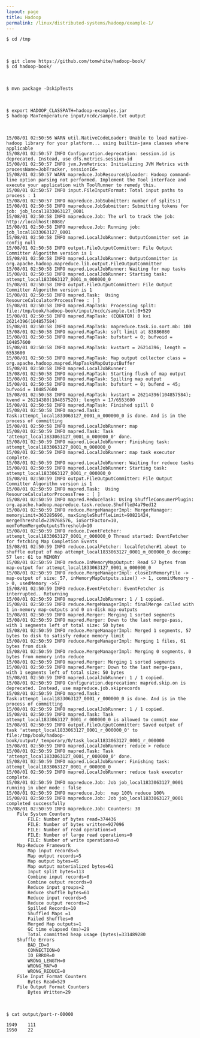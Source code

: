```yaml
---
layout: page
title: Hadoop
permalink: /linux/distributed-systems/hadoop/example-1/
---
```



    $ cd /tmp

<br/>

    $ git clone https://github.com/tomwhite/hadoop-book/
    $ cd hadoop-book/

<br/>

    $ mvn package -DskipTests

<br/>

    $ export HADOOP_CLASSPATH=hadoop-examples.jar
    $ hadoop MaxTemperature input/ncdc/sample.txt output

<br/>

    15/08/01 02:50:56 WARN util.NativeCodeLoader: Unable to load native-hadoop library for your platform... using builtin-java classes where applicable
    15/08/01 02:50:57 INFO Configuration.deprecation: session.id is deprecated. Instead, use dfs.metrics.session-id
    15/08/01 02:50:57 INFO jvm.JvmMetrics: Initializing JVM Metrics with processName=JobTracker, sessionId=
    15/08/01 02:50:57 WARN mapreduce.JobResourceUploader: Hadoop command-line option parsing not performed. Implement the Tool interface and execute your application with ToolRunner to remedy this.
    15/08/01 02:50:57 INFO input.FileInputFormat: Total input paths to process : 1
    15/08/01 02:50:57 INFO mapreduce.JobSubmitter: number of splits:1
    15/08/01 02:50:58 INFO mapreduce.JobSubmitter: Submitting tokens for job: job_local1833063127_0001
    15/08/01 02:50:58 INFO mapreduce.Job: The url to track the job: http://localhost:8080/
    15/08/01 02:50:58 INFO mapreduce.Job: Running job: job_local1833063127_0001
    15/08/01 02:50:58 INFO mapred.LocalJobRunner: OutputCommitter set in config null
    15/08/01 02:50:58 INFO output.FileOutputCommitter: File Output Committer Algorithm version is 1
    15/08/01 02:50:58 INFO mapred.LocalJobRunner: OutputCommitter is org.apache.hadoop.mapreduce.lib.output.FileOutputCommitter
    15/08/01 02:50:58 INFO mapred.LocalJobRunner: Waiting for map tasks
    15/08/01 02:50:58 INFO mapred.LocalJobRunner: Starting task: attempt_local1833063127_0001_m_000000_0
    15/08/01 02:50:58 INFO output.FileOutputCommitter: File Output Committer Algorithm version is 1
    15/08/01 02:50:58 INFO mapred.Task:  Using ResourceCalculatorProcessTree : [ ]
    15/08/01 02:50:58 INFO mapred.MapTask: Processing split: file:/tmp/book/hadoop-book/input/ncdc/sample.txt:0+529
    15/08/01 02:50:58 INFO mapred.MapTask: (EQUATOR) 0 kvi 26214396(104857584)
    15/08/01 02:50:58 INFO mapred.MapTask: mapreduce.task.io.sort.mb: 100
    15/08/01 02:50:58 INFO mapred.MapTask: soft limit at 83886080
    15/08/01 02:50:58 INFO mapred.MapTask: bufstart = 0; bufvoid = 104857600
    15/08/01 02:50:58 INFO mapred.MapTask: kvstart = 26214396; length = 6553600
    15/08/01 02:50:58 INFO mapred.MapTask: Map output collector class = org.apache.hadoop.mapred.MapTask$MapOutputBuffer
    15/08/01 02:50:58 INFO mapred.LocalJobRunner:
    15/08/01 02:50:58 INFO mapred.MapTask: Starting flush of map output
    15/08/01 02:50:58 INFO mapred.MapTask: Spilling map output
    15/08/01 02:50:58 INFO mapred.MapTask: bufstart = 0; bufend = 45; bufvoid = 104857600
    15/08/01 02:50:58 INFO mapred.MapTask: kvstart = 26214396(104857584); kvend = 26214380(104857520); length = 17/6553600
    15/08/01 02:50:58 INFO mapred.MapTask: Finished spill 0
    15/08/01 02:50:58 INFO mapred.Task: Task:attempt_local1833063127_0001_m_000000_0 is done. And is in the process of committing
    15/08/01 02:50:58 INFO mapred.LocalJobRunner: map
    15/08/01 02:50:59 INFO mapred.Task: Task 'attempt_local1833063127_0001_m_000000_0' done.
    15/08/01 02:50:59 INFO mapred.LocalJobRunner: Finishing task: attempt_local1833063127_0001_m_000000_0
    15/08/01 02:50:59 INFO mapred.LocalJobRunner: map task executor complete.
    15/08/01 02:50:59 INFO mapred.LocalJobRunner: Waiting for reduce tasks
    15/08/01 02:50:59 INFO mapred.LocalJobRunner: Starting task: attempt_local1833063127_0001_r_000000_0
    15/08/01 02:50:59 INFO output.FileOutputCommitter: File Output Committer Algorithm version is 1
    15/08/01 02:50:59 INFO mapred.Task:  Using ResourceCalculatorProcessTree : [ ]
    15/08/01 02:50:59 INFO mapred.ReduceTask: Using ShuffleConsumerPlugin: org.apache.hadoop.mapreduce.task.reduce.Shuffle@4a79ed12
    15/08/01 02:50:59 INFO reduce.MergeManagerImpl: MergerManager: memoryLimit=363285696, maxSingleShuffleLimit=90821424, mergeThreshold=239768576, ioSortFactor=10, memToMemMergeOutputsThreshold=10
    15/08/01 02:50:59 INFO reduce.EventFetcher: attempt_local1833063127_0001_r_000000_0 Thread started: EventFetcher for fetching Map Completion Events
    15/08/01 02:50:59 INFO reduce.LocalFetcher: localfetcher#1 about to shuffle output of map attempt_local1833063127_0001_m_000000_0 decomp: 57 len: 61 to MEMORY
    15/08/01 02:50:59 INFO reduce.InMemoryMapOutput: Read 57 bytes from map-output for attempt_local1833063127_0001_m_000000_0
    15/08/01 02:50:59 INFO reduce.MergeManagerImpl: closeInMemoryFile -> map-output of size: 57, inMemoryMapOutputs.size() -> 1, commitMemory -> 0, usedMemory ->57
    15/08/01 02:50:59 INFO reduce.EventFetcher: EventFetcher is interrupted.. Returning
    15/08/01 02:50:59 INFO mapred.LocalJobRunner: 1 / 1 copied.
    15/08/01 02:50:59 INFO reduce.MergeManagerImpl: finalMerge called with 1 in-memory map-outputs and 0 on-disk map-outputs
    15/08/01 02:50:59 INFO mapred.Merger: Merging 1 sorted segments
    15/08/01 02:50:59 INFO mapred.Merger: Down to the last merge-pass, with 1 segments left of total size: 50 bytes
    15/08/01 02:50:59 INFO reduce.MergeManagerImpl: Merged 1 segments, 57 bytes to disk to satisfy reduce memory limit
    15/08/01 02:50:59 INFO reduce.MergeManagerImpl: Merging 1 files, 61 bytes from disk
    15/08/01 02:50:59 INFO reduce.MergeManagerImpl: Merging 0 segments, 0 bytes from memory into reduce
    15/08/01 02:50:59 INFO mapred.Merger: Merging 1 sorted segments
    15/08/01 02:50:59 INFO mapred.Merger: Down to the last merge-pass, with 1 segments left of total size: 50 bytes
    15/08/01 02:50:59 INFO mapred.LocalJobRunner: 1 / 1 copied.
    15/08/01 02:50:59 INFO Configuration.deprecation: mapred.skip.on is deprecated. Instead, use mapreduce.job.skiprecords
    15/08/01 02:50:59 INFO mapred.Task: Task:attempt_local1833063127_0001_r_000000_0 is done. And is in the process of committing
    15/08/01 02:50:59 INFO mapred.LocalJobRunner: 1 / 1 copied.
    15/08/01 02:50:59 INFO mapred.Task: Task attempt_local1833063127_0001_r_000000_0 is allowed to commit now
    15/08/01 02:50:59 INFO output.FileOutputCommitter: Saved output of task 'attempt_local1833063127_0001_r_000000_0' to file:/tmp/book/hadoop-book/output/_temporary/0/task_local1833063127_0001_r_000000
    15/08/01 02:50:59 INFO mapred.LocalJobRunner: reduce > reduce
    15/08/01 02:50:59 INFO mapred.Task: Task 'attempt_local1833063127_0001_r_000000_0' done.
    15/08/01 02:50:59 INFO mapred.LocalJobRunner: Finishing task: attempt_local1833063127_0001_r_000000_0
    15/08/01 02:50:59 INFO mapred.LocalJobRunner: reduce task executor complete.
    15/08/01 02:50:59 INFO mapreduce.Job: Job job_local1833063127_0001 running in uber mode : false
    15/08/01 02:50:59 INFO mapreduce.Job:  map 100% reduce 100%
    15/08/01 02:50:59 INFO mapreduce.Job: Job job_local1833063127_0001 completed successfully
    15/08/01 02:50:59 INFO mapreduce.Job: Counters: 30
    	File System Counters
    		FILE: Number of bytes read=374436
    		FILE: Number of bytes written=927096
    		FILE: Number of read operations=0
    		FILE: Number of large read operations=0
    		FILE: Number of write operations=0
    	Map-Reduce Framework
    		Map input records=5
    		Map output records=5
    		Map output bytes=45
    		Map output materialized bytes=61
    		Input split bytes=113
    		Combine input records=0
    		Combine output records=0
    		Reduce input groups=2
    		Reduce shuffle bytes=61
    		Reduce input records=5
    		Reduce output records=2
    		Spilled Records=10
    		Shuffled Maps =1
    		Failed Shuffles=0
    		Merged Map outputs=1
    		GC time elapsed (ms)=29
    		Total committed heap usage (bytes)=331489280
    	Shuffle Errors
    		BAD_ID=0
    		CONNECTION=0
    		IO_ERROR=0
    		WRONG_LENGTH=0
    		WRONG_MAP=0
    		WRONG_REDUCE=0
    	File Input Format Counters
    		Bytes Read=529
    	File Output Format Counters
    		Bytes Written=29


<br/>

    $ cat output/part-r-00000

    1949	111
    1950	22
